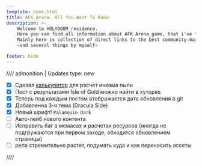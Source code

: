 ```yaml
---
template: home.html
title: AFK Arena. All You Want To Know
description: >- 
    Welcome to HOLYDOOM residence.
    Here you can find all information about AFK Arena game, that i've find useful.  
    Mainly here is collection of direct links to the best community-made resources!
    ~and several things by myself~

footer: hide
---
```


//// admonition | Updates
    type: new

- [x] Сделал [калькулятор](./game/lvldust.md) для расчет инкама пыли
- [x] Пост с результатами Isle of Gold можно найти в хуторке
- [x] Теперь под каждым постом отображается дата обновления в git
- [x] Добавленна 3-я тема (Dracula Side) 
- [x] Новый шрифт! `Palanquin Dark`
- [ ] Авто-лейб нового контента
- [ ] Исправить баг в мемасах и расчетах ресурсов (иногда не подгружаются при первом заходе, обходится обновлением страницы)
- [ ] репа стремительно растет, подумать куда и как переносить ассеты

////